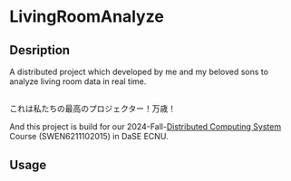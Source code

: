 # LivingRoomAnalyze

## Desription

A distributed project which developed by me and my beloved sons to analyze living room data in real time.
##
これは私たちの最高のプロジェクター！万歳！

And this project is build for our 2024-Fall-[Distributed Computing System](https://dasebigdata.github.io/) Course (SWEN6211102015) in DaSE ECNU.

## Usage
